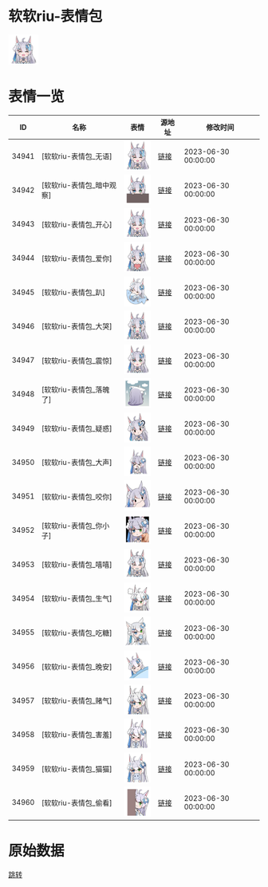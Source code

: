 # 软软riu-表情包

<img src="./cover.png" height="60" alt="cover" />

# 表情一览

|ID|名称|表情|源地址|修改时间|
|----|----|----|----|----|
|34941|[软软riu-表情包_无语]|<img src="./pic/034941_%5B软软riu-表情包_无语%5D.png" height="60" alt="无语"/>|[链接](https://i0.hdslb.com/bfs/garb/c0d443dd4d0f9f7d62f7b5a527eb9587240d3ff3.png)|2023-06-30 00:00:00|
|34942|[软软riu-表情包_暗中观察]|<img src="./pic/034942_%5B软软riu-表情包_暗中观察%5D.png" height="60" alt="暗中观察"/>|[链接](https://i0.hdslb.com/bfs/garb/c9bae5e325313a720bbf586b0256cbce3f1c3a1c.png)|2023-06-30 00:00:00|
|34943|[软软riu-表情包_开心]|<img src="./pic/034943_%5B软软riu-表情包_开心%5D.png" height="60" alt="开心"/>|[链接](https://i0.hdslb.com/bfs/garb/a3a9828a0051a390a3d8d927c5a02d3213bdb2a4.png)|2023-06-30 00:00:00|
|34944|[软软riu-表情包_爱你]|<img src="./pic/034944_%5B软软riu-表情包_爱你%5D.png" height="60" alt="爱你"/>|[链接](https://i0.hdslb.com/bfs/garb/87cd1b8b250e569f58025161f9bc81f7f974ab11.png)|2023-06-30 00:00:00|
|34945|[软软riu-表情包_趴]|<img src="./pic/034945_%5B软软riu-表情包_趴%5D.png" height="60" alt="趴"/>|[链接](https://i0.hdslb.com/bfs/garb/97039faebe449d0c1a23929cb4ffeaee7c4c3f0a.png)|2023-06-30 00:00:00|
|34946|[软软riu-表情包_大哭]|<img src="./pic/034946_%5B软软riu-表情包_大哭%5D.png" height="60" alt="大哭"/>|[链接](https://i0.hdslb.com/bfs/garb/05e9514c5408119238c719426b37cf12e3142d28.png)|2023-06-30 00:00:00|
|34947|[软软riu-表情包_震惊]|<img src="./pic/034947_%5B软软riu-表情包_震惊%5D.png" height="60" alt="震惊"/>|[链接](https://i0.hdslb.com/bfs/garb/2bb5e2944ef2a5447645d6ee01fc1db3e809bdc2.png)|2023-06-30 00:00:00|
|34948|[软软riu-表情包_落魄了]|<img src="./pic/034948_%5B软软riu-表情包_落魄了%5D.png" height="60" alt="落魄了"/>|[链接](https://i0.hdslb.com/bfs/garb/421eb54abac12e4fbbb7879ab12a8c373b624a19.png)|2023-06-30 00:00:00|
|34949|[软软riu-表情包_疑惑]|<img src="./pic/034949_%5B软软riu-表情包_疑惑%5D.png" height="60" alt="疑惑"/>|[链接](https://i0.hdslb.com/bfs/garb/be08bfff43373ab0f95a3f57d6968675a61f93e3.png)|2023-06-30 00:00:00|
|34950|[软软riu-表情包_大声]|<img src="./pic/034950_%5B软软riu-表情包_大声%5D.png" height="60" alt="大声"/>|[链接](https://i0.hdslb.com/bfs/garb/65bceb42444335c233ba48a3ee0f7c338eaa4385.png)|2023-06-30 00:00:00|
|34951|[软软riu-表情包_咬你]|<img src="./pic/034951_%5B软软riu-表情包_咬你%5D.png" height="60" alt="咬你"/>|[链接](https://i0.hdslb.com/bfs/garb/73280abaa98a3daffd92a58be96d47f024043f3b.png)|2023-06-30 00:00:00|
|34952|[软软riu-表情包_你小子]|<img src="./pic/034952_%5B软软riu-表情包_你小子%5D.png" height="60" alt="你小子"/>|[链接](https://i0.hdslb.com/bfs/garb/e4a0c9b2389028cc4cb42f7a7a667842682ac002.png)|2023-06-30 00:00:00|
|34953|[软软riu-表情包_嘻嘻]|<img src="./pic/034953_%5B软软riu-表情包_嘻嘻%5D.png" height="60" alt="嘻嘻"/>|[链接](https://i0.hdslb.com/bfs/garb/218fce4f42b8eb813c4ac60543f2c51b9fb3a907.png)|2023-06-30 00:00:00|
|34954|[软软riu-表情包_生气]|<img src="./pic/034954_%5B软软riu-表情包_生气%5D.png" height="60" alt="生气"/>|[链接](https://i0.hdslb.com/bfs/garb/d840ae84e989a7a3c9da769cf2ff245ea257373e.png)|2023-06-30 00:00:00|
|34955|[软软riu-表情包_吃糖]|<img src="./pic/034955_%5B软软riu-表情包_吃糖%5D.png" height="60" alt="吃糖"/>|[链接](https://i0.hdslb.com/bfs/garb/8724b40de71d73b1f06bef6d748c3a19c86ac946.png)|2023-06-30 00:00:00|
|34956|[软软riu-表情包_晚安]|<img src="./pic/034956_%5B软软riu-表情包_晚安%5D.png" height="60" alt="晚安"/>|[链接](https://i0.hdslb.com/bfs/garb/ad1f9eb059aa65a771e09ce2d03b67dcaa0ed4b4.png)|2023-06-30 00:00:00|
|34957|[软软riu-表情包_赌气]|<img src="./pic/034957_%5B软软riu-表情包_赌气%5D.png" height="60" alt="赌气"/>|[链接](https://i0.hdslb.com/bfs/garb/62b8f0be9639fd3a2f288e55c54f353260c9483b.png)|2023-06-30 00:00:00|
|34958|[软软riu-表情包_害羞]|<img src="./pic/034958_%5B软软riu-表情包_害羞%5D.png" height="60" alt="害羞"/>|[链接](https://i0.hdslb.com/bfs/garb/f2bf9396f02dfe1377c57f3a2524ebe2ad8463d8.png)|2023-06-30 00:00:00|
|34959|[软软riu-表情包_猫猫]|<img src="./pic/034959_%5B软软riu-表情包_猫猫%5D.png" height="60" alt="猫猫"/>|[链接](https://i0.hdslb.com/bfs/garb/8addb63a00e7a454ad0713e4e109f5943720915a.png)|2023-06-30 00:00:00|
|34960|[软软riu-表情包_偷看]|<img src="./pic/034960_%5B软软riu-表情包_偷看%5D.png" height="60" alt="偷看"/>|[链接](https://i0.hdslb.com/bfs/garb/99a66d1f9fccf4938222baf3467efc8569bbd618.png)|2023-06-30 00:00:00|

# 原始数据

[跳转](./raw.json)

